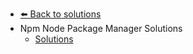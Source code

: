 - [⬅️ Back to solutions](../README.md)
- Npm   Node Package Manager   Solutions
  - [Solutions](./Solutions.md "Solutions")
